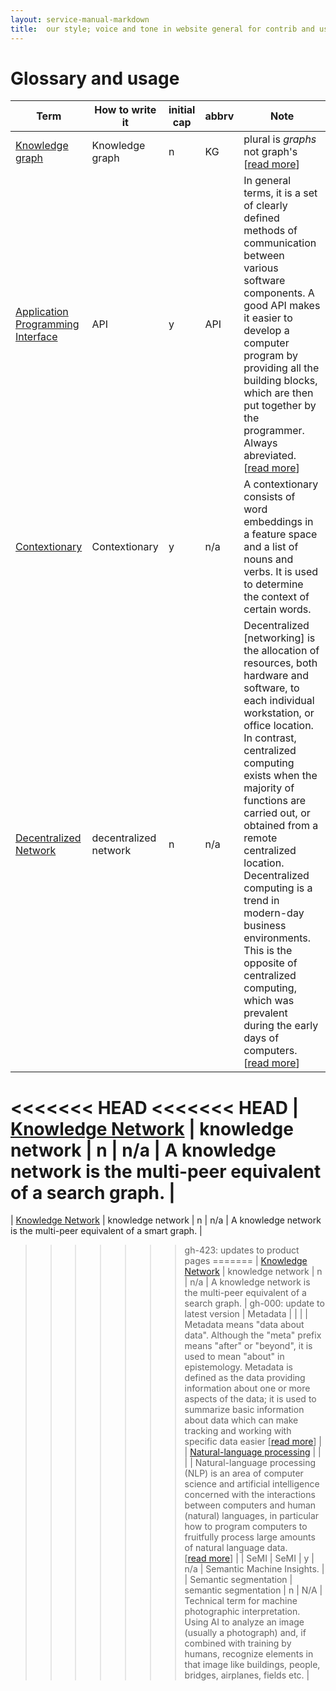 ```yaml
---
layout: service-manual-markdown
title:  our style; voice and tone in website general for contrib and user
---
```


# Glossary and usage

| Term | How to write it | initial cap | abbrv | Note |
| --- | --- | --- | --- | --- |
| [Knowledge graph](#kg)<span id="kg"></span> | Knowledge graph | n | KG | plural is _graphs_ not graph's [<a href="https://en.wikipedia.org/wiki/Knowledge_Graph">read more</a>] |
|[Application Programming Interface](#api)<span id="api"></span> | API | y | API | In general terms, it is a set of clearly defined methods of communication between various software components. A good API makes it easier to develop a computer program by providing all the building blocks, which are then put together by the programmer. Always abreviated. [<a href="https://en.wikipedia.org/wiki/Application_programming_interface">read more</a>] |
| [Contextionary](#cny)<span id="cny"></span> | Contextionary | y | n/a | A contextionary consists of word embeddings in a feature space and a list of nouns and verbs. It is used to determine the context of certain words. |
| [Decentralized Network](#dn)<span id="dn"></span> | decentralized network | n | n/a | Decentralized [networking] is the allocation of resources, both hardware and software, to each individual workstation, or office location. In contrast, centralized computing exists when the majority of functions are carried out, or obtained from a remote centralized location. Decentralized computing is a trend in modern-day business environments. This is the opposite of centralized computing, which was prevalent during the early days of computers.[<a href="https://en.wikipedia.org/wiki/Decentralized_computing">read more</a>] |
<<<<<<< HEAD
<<<<<<< HEAD
| [Knowledge Network](#kn)<span id="kn"></span> | knowledge network | n | n/a | A knowledge network is the multi-peer equivalent of a search graph. |
=======
| [Knowledge Network](#kn)<span id="kn"></span> | knowledge network | n | n/a | A knowledge network is the multi-peer equivalent of a smart graph. |
>>>>>>> gh-423: updates to product pages
=======
| [Knowledge Network](#kn)<span id="kn"></span> | knowledge network | n | n/a | A knowledge network is the multi-peer equivalent of a search graph. |
>>>>>>> gh-000: update to latest version
| Metadata | | | | Metadata means "data about data". Although the "meta" prefix means "after" or "beyond", it is used to mean "about" in epistemology. Metadata is defined as the data providing information about one or more aspects of the data; it is used to summarize basic information about data which can make tracking and working with specific data easier [<a href="https://en.wikipedia.org/wiki/Metadata">read more</a>] |
| [Natural-language processing](#nlp)<span id="nlp"></span> | | | | Natural-language processing (<abbr>NLP</abbr>) is an area of computer science and artificial intelligence concerned with the interactions between computers and human (natural) languages, in particular how to program computers to fruitfully process large amounts of natural language data.<br>[<a href="https://en.wikipedia.org/wiki/Natural-language_processing">read more</a>] |
| SeMI | SeMI | y | n/a | Semantic Machine Insights. |
| Semantic segmentation | semantic segmentation | n | N/A | Technical term for machine photographic interpretation. Using AI to analyze an image (usually a photograph) and, if combined with training by humans, recognize elements in that image like buildings, people, bridges, airplanes, fields etc. |
